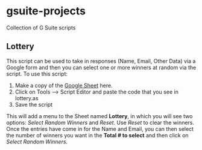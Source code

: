 # gsuite-projects
Collection of G Suite scripts

## Lottery
This script can be used to take in responses (Name, Email, Other Data) via a Google form and then you can select one or more winners at random via the script. To use this script:  
1. Make a copy of the [Google Sheet](https://docs.google.com/spreadsheets/d/1W7FxLDAA7oGXp94YedTeshZkj7fThHBwARIe4CQ4JtQ/copy) here.  
2. Click on Tools --> Script Editor and paste the code that you see in lottery.as
3. Save the script

This will add a menu to the Sheet named **Lottery**, in which you will see two options: *Select Random Winners* and *Reset*. Use *Reset* to clear the winners. Once the entries have come in for the Name and Email, you can then select the number of winners you want in the **Total # to select** and then click on *Select Random Winners*. 
